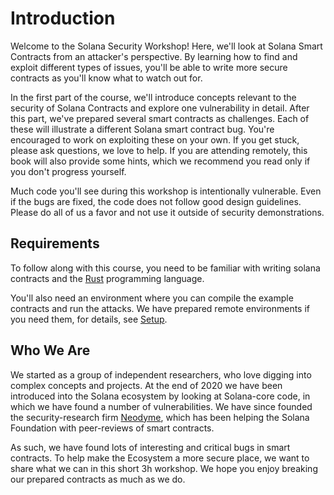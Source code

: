 # Introduction

Welcome to the Solana Security Workshop!
Here, we'll look at Solana Smart Contracts from an attacker's perspective.
By learning how to find and exploit different types of issues, you'll be able to write more secure contracts as you'll know what to watch out for.

In the first part of the course, we'll introduce concepts relevant to the security of Solana Contracts and explore one vulnerability in detail.
After this part, we've prepared several smart contracts as challenges.
Each of these will illustrate a different Solana smart contract bug.
You're encouraged to work on exploiting these on your own. If you get stuck, please ask questions, we love to help. If you are attending remotely, this book will also provide some hints, which we recommend you read only if you don't progress yourself.

Much code you'll see during this workshop is intentionally vulnerable. Even if the bugs are fixed, the code does not follow good design guidelines. Please do all of us a favor and not use it outside of security demonstrations.

## Requirements

To follow along with this course, you need to be familiar with writing solana contracts and the [Rust](https://rust-lang.org/) programming language.

You'll also need an environment where you can compile the example contracts and run the attacks.
We have prepared remote environments if you need them, for details, see [Setup](setup.md).

## Who We Are

We started as a group of independent researchers, who love digging into complex concepts and projects. At the end of 2020 we have been introduced into the Solana ecosystem by looking at Solana-core code, in which we have found a number of vulnerabilities. We have since founded the security-research firm [Neodyme](https://neodyme.io), which has been helping the Solana Foundation with peer-reviews of smart contracts.

As such, we have found lots of interesting and critical bugs in smart contracts.
To help make the Ecosystem a more secure place, we want to share what we can in this short 3h workshop. We hope you enjoy breaking our prepared contracts as much as we do.
